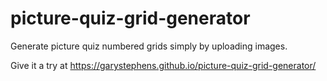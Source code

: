 # picture-quiz-grid-generator
Generate picture quiz numbered grids simply by uploading images.

Give it a try at https://garystephens.github.io/picture-quiz-grid-generator/
